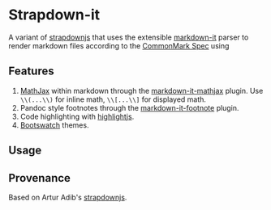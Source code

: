 # Strapdown-it

A variant of [strapdownjs](https://github.com/arturadib/strapdown)
that uses the extensible
[markdown-it](https://github.com/markdown-it/markdown-it) parser to
render markdown files according to the
[CommonMark Spec](http://spec.commonmark.org/) using

## Features

1. [MathJax](https://www.mathjax.org/) within markdown through the
   [markdown-it-mathjax](https://github.com/classeur/markdown-it-mathjax)
   plugin. Use `\\(...\\)` for inline math, `\\[...\\]` for displayed math.
1. Pandoc style footnotes through the
   [markdown-it-footnote](https://github.com/markdown-it/markdown-it-footnote)
   plugin.
1. Code highlighting with [highlightjs](https://highlightjs.org/).
1. [Bootswatch](http://bootswatch.com/) themes.


## Usage


## Provenance

Based on Artur Adib's [strapdownjs](https://github.com/arturadib/strapdown).
